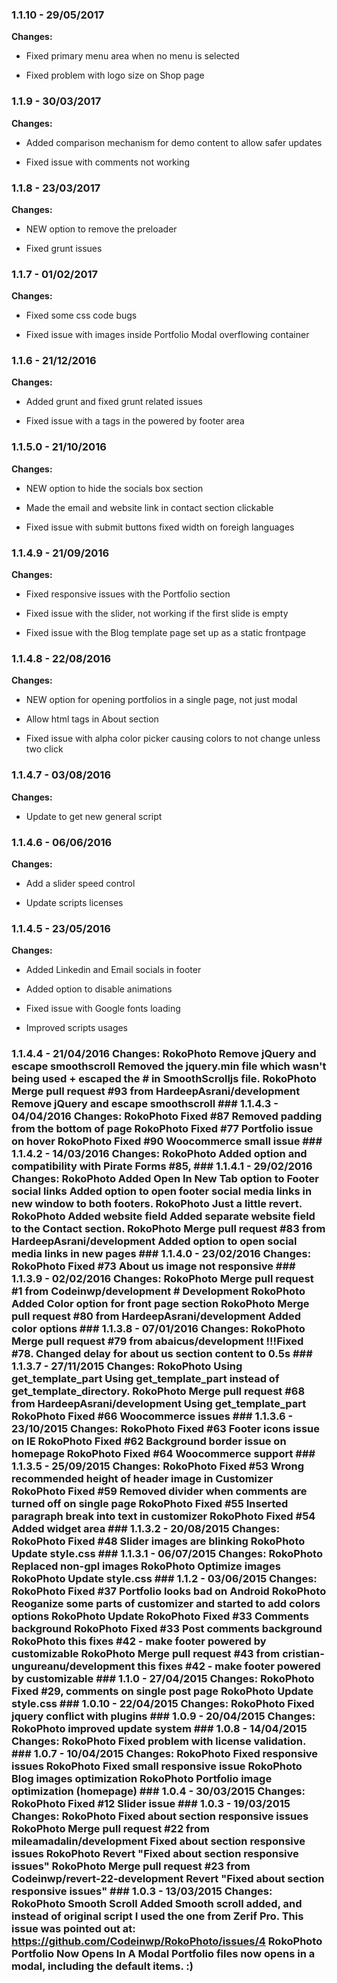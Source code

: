 
### 1.1.10 - 29/05/2017
**Changes:** 
- Fixed primary menu area when no menu is selected
- Fixed problem with logo size on Shop page

### 1.1.9 - 30/03/2017
**Changes:** 
- Added comparison mechanism for demo content to allow safer updates
- Fixed issue with comments not working

### 1.1.8 - 23/03/2017
**Changes:** 
- NEW option to remove the preloader
- Fixed grunt issues

### 1.1.7 - 01/02/2017
**Changes:** 
- Fixed some css code bugs
- Fixed issue with images inside Portfolio Modal overflowing container

### 1.1.6 - 21/12/2016
**Changes:** 
- Added grunt and fixed grunt related issues
- Fixed issue with a tags in the powered by footer area

### 1.1.5.0 - 21/10/2016
**Changes:** 
- NEW option to hide the socials box section
- Made the email and website link in contact section clickable
- Fixed issue with submit buttons fixed width on foreigh languages

### 1.1.4.9 - 21/09/2016
**Changes:** 
- Fixed responsive issues with the Portfolio section
- Fixed issue with the slider, not working if the first slide is empty
- Fixed issue with the Blog template page set up as a static frontpage

### 1.1.4.8 - 22/08/2016
**Changes:** 
- NEW option for opening portfolios in a single page, not just modal
- Allow html tags in About section
- Fixed issue with alpha color picker causing colors to not change unless two click

### 1.1.4.7 - 03/08/2016
**Changes:** 
- Update to get new general script

### 1.1.4.6 - 06/06/2016
**Changes:** 
- Add a slider speed control
- Update scripts licenses

### 1.1.4.5 - 23/05/2016
**Changes:** 
- Added Linkedin and Email socials in footer
- Added option to disable animations
- Fixed issue with Google fonts loading
- Improved scripts usages
 ### 1.1.4.4 - 21/04/2016 Changes: RokoPhoto Remove jQuery and escape smoothscroll Removed the jquery.min file which wasn't being used + escaped the # in SmoothScrolljs file. RokoPhoto Merge pull request #93 from HardeepAsrani/development Remove jQuery and escape smoothscroll ### 1.1.4.3 - 04/04/2016 Changes: RokoPhoto Fixed #87 Removed padding from the bottom of page RokoPhoto Fixed #77 Portfolio issue on hover RokoPhoto Fixed #90 Woocommerce small issue ### 1.1.4.2 - 14/03/2016 Changes: RokoPhoto Added option and compatibility with Pirate Forms #85, ### 1.1.4.1 - 29/02/2016 Changes: RokoPhoto Added Open In New Tab option to Footer social links Added option to open footer social media links in new window to both footers. RokoPhoto Just a little revert. RokoPhoto Added website field Added separate website field to the Contact section. RokoPhoto Merge pull request #83 from HardeepAsrani/development Added option to open social media links in new pages ### 1.1.4.0 - 23/02/2016 Changes: RokoPhoto Fixed #73 About us image not responsive ### 1.1.3.9 - 02/02/2016 Changes: RokoPhoto Merge pull request #1 from Codeinwp/development # Development RokoPhoto Added Color option for front page section RokoPhoto Merge pull request #80 from HardeepAsrani/development Added color options ### 1.1.3.8 - 07/01/2016 Changes: RokoPhoto Merge pull request #79 from abaicus/development !!!Fixed #78. Changed delay for about us section content to 0.5s ### 1.1.3.7 - 27/11/2015 Changes: RokoPhoto Using get_template_part Using get_template_part instead of get_template_directory. RokoPhoto Merge pull request #68 from HardeepAsrani/development Using get_template_part RokoPhoto Fixed #66 Woocommerce issues ### 1.1.3.6 - 23/10/2015 Changes: RokoPhoto Fixed #63 Footer icons issue on IE RokoPhoto Fixed #62 Background border issue on homepage RokoPhoto Fixed #64 Woocommerce support ### 1.1.3.5 - 25/09/2015 Changes: RokoPhoto Fixed #53 Wrong recommended height of header image in Customizer RokoPhoto Fixed #59 Removed divider when comments are turned off on single page RokoPhoto Fixed #55 Inserted paragraph break into text in customizer RokoPhoto Fixed #54 Added widget area ### 1.1.3.2 - 20/08/2015 Changes: RokoPhoto Fixed #48 Slider images are blinking RokoPhoto Update style.css ### 1.1.3.1 - 06/07/2015 Changes: RokoPhoto Replaced non-gpl images RokoPhoto Optimize images RokoPhoto Update style.css ### 1.1.2 - 03/06/2015 Changes: RokoPhoto Fixed #37 Portfolio looks bad on Android RokoPhoto Reoganize some parts of customizer and started to add colors options RokoPhoto Update RokoPhoto Fixed #33 Comments background RokoPhoto Fixed #33 Post comments background RokoPhoto this fixes #42 - make footer powered by customizable RokoPhoto Merge pull request #43 from cristian-ungureanu/development this fixes #42 - make footer powered by customizable ### 1.1.0 - 27/04/2015 Changes: RokoPhoto Fixed #29, comments on single post page RokoPhoto Update style.css ### 1.0.10 - 22/04/2015 Changes: RokoPhoto Fixed jquery conflict with plugins ### 1.0.9 - 20/04/2015 Changes: RokoPhoto improved update system ### 1.0.8 - 14/04/2015 Changes: RokoPhoto Fixed problem with license validation. ### 1.0.7 - 10/04/2015 Changes: RokoPhoto Fixed responsive issues RokoPhoto Fixed small responsive issue RokoPhoto Blog images optimization RokoPhoto Portfolio image optimization (homepage) ### 1.0.4 - 30/03/2015 Changes: RokoPhoto Fixed #12 Slider issue ### 1.0.3 - 19/03/2015 Changes: RokoPhoto Fixed about section responsive issues RokoPhoto Merge pull request #22 from mileamadalin/development Fixed about section responsive issues RokoPhoto Revert "Fixed about section responsive issues" RokoPhoto Merge pull request #23 from Codeinwp/revert-22-development Revert "Fixed about section responsive issues" ### 1.0.3 - 13/03/2015 Changes: RokoPhoto Smooth Scroll Added Smooth scroll added, and instead of original script I used the one from Zerif Pro. This issue was pointed out at: https://github.com/Codeinwp/RokoPhoto/issues/4 RokoPhoto Portfolio Now Opens In A Modal Portfolio files now opens in a modal, including the default items. :)
